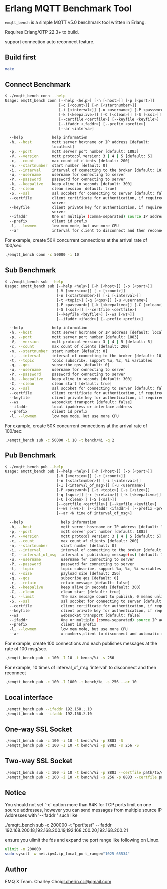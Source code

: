 # Erlang MQTT Benchmark Tool

`emqtt_bench` is a simple MQTT v5.0 benchmark tool written in Erlang.

Requires Erlang/OTP 22.3+ to build.

support connection auto reconnect feature.

## Build first

```sh
make
```

## Connect Benchmark

```sh
$ ./emqtt_bench conn --help
Usage: emqtt_bench conn [--help <help>] [-h [<host>]] [-p [<port>]]
                        [-c [<count>]] [-n [<startnumber>]]
                        [-i [<interval>]] [-u <username>] [-P <password>]
                        [-k [<keepalive>]] [-C [<clean>]] [-S [<ssl>]]
                        [--certfile <certfile>] [--keyfile <keyfile>]
                        [--ifaddr <ifaddr>] [--prefix <prefix>]
                        [--ar <interva>]

  --help             help information
  -h, --host         mqtt server hostname or IP address [default:
                     localhost]
  -p, --port         mqtt server port number [default: 1883]
  -V, --version      mqtt protocol version: 3 | 4 | 5 [default: 5]
  -c, --count        max count of clients [default: 200]
  -n, --startnumber  start number [default: 0]
  -i, --interval     interval of connecting to the broker [default: 10]
  -u, --username     username for connecting to server
  -P, --password     password for connecting to server
  -k, --keepalive    keep alive in seconds [default: 300]
  -C, --clean        clean session [default: true]
  -S, --ssl          ssl socoket for connecting to server [default: false]
  --certfile         client certificate for authentication, if required by
                     server
  --keyfile          client private key for authentication, if required by
                     server
  --ifaddr           One or multiple (comma-separated) source IP addresses
  --prefix           client id prefix
  -l, --lowmem       low mem mode, but use more CPU 
  --ar               interval for client to disconnect and then reconnect
```

For example, create 50K concurrent connections at the arrival rate of 100/sec:

```sh
./emqtt_bench conn -c 50000 -i 10
```

## Sub Benchmark

```sh
$ ./emqtt_bench sub --help
Usage: emqtt_bench sub [--help <help>] [-h [<host>]] [-p [<port>]]
                       [-V [<version>]] [-c [<count>]]
                       [-n [<startnumber>]] [-i [<interval>]]
                       [-t <topic>] [-q [<qos>]] [-u <username>]
                       [-P <password>] [-k [<keepalive>]] [-C [<clean>]]
                       [-S [<ssl>]] [--certfile <certfile>]
                       [--keyfile <keyfile>] [--ws [<ws>]]
                       [--ifaddr <ifaddr>] [--prefix <prefix>]

  --help             help information
  -h, --host         mqtt server hostname or IP address [default: localhost]
  -p, --port         mqtt server port number [default: 1883]
  -V, --version      mqtt protocol version: 3 | 4 | 5 [default: 5]
  -c, --count        max count of clients [default: 200]
  -n, --startnumber  start number [default: 0]
  -i, --interval     interval of connecting to the broker [default: 10]
  -t, --topic        topic subscribe, support %u, %c, %i variables
  -q, --qos          subscribe qos [default: 0]
  -u, --username     username for connecting to server
  -P, --password     password for connecting to server
  -k, --keepalive    keep alive in seconds [default: 300]
  -C, --clean        clean start [default: true]
  -S, --ssl          ssl socoket for connecting to server [default: false]
  --certfile         client certificate for authentication, if required by server
  --keyfile          client private key for authentication, if required by server
  --ws               websocket transport [default: false]
  --ifaddr           local ipaddress or interface address
  --prefix           client id prefix
  -l, --lowmem       low mem mode, but use more CPU
```

For example, create 50K concurrent connections at the arrival rate of 100/sec: 

```sh
./emqtt_bench sub -c 50000 -i 10 -t bench/%i -q 2
```

## Pub Benchmark

```sh
$ ./emqtt_bench pub --help
Usage: emqtt_bench pub [--help <help>] [-h [<host>]] [-p [<port>]]
                       [-V [<version>]] [-c [<count>]]
                       [-n [<startnumber>]] [-i [<interval>]]
                       [-I [<interval_of_msg>]] [-u <username>]
                       [-P <password>] [-t <topic>] [-s [<size>]]
                       [-q [<qos>]] [-r [<retain>]] [-k [<keepalive>]]
                       [-C [<clean>]] [-S [<ssl>]]
                       [--certfile <certfile>] [--keyfile <keyfile>]
                       [--ws [<ws>]] [--ifaddr <ifaddr>] [--prefix <prefix>]
                       [--ar <N time of interval_of_msg>]

  --help                 help information
  -h, --host             mqtt server hostname or IP address [default: localhost]
  -p, --port             mqtt server port number [default: 1883]
  -V, --version          mqtt protocol version: 3 | 4 | 5 [default: 5]
  -c, --count            max count of clients [default: 200]
  -n, --startnumber      start number [default: 0]
  -i, --interval         interval of connecting to the broker [default: 10]
  -I, --interval_of_msg  interval of publishing message(ms) [default: 1000]
  -u, --username         username for connecting to server
  -P, --password         password for connecting to server
  -t, --topic            topic subscribe, support %u, %c, %i variables
  -s, --size             payload size [default: 256]
  -q, --qos              subscribe qos [default: 0]
  -r, --retain           retain message [default: false]
  -k, --keepalive        keep alive in seconds [default: 300]
  -C, --clean            clean start [default: true]
  -L, --limit            The max message count to publish, 0 means unlimited [default: 0]
  -S, --ssl              ssl socoket for connecting to server [default: false]
  --certfile             client certificate for authentication, if required by server
  --keyfile              client private key for authentication, if required by server
  --ws                   websocket transport [default: false]
  --ifaddr               One or multiple (comma-separated) source IP addresses
  --prefix               client id prefix
  -l, --lowmem           low mem mode, but use more CPU 
  --ar                   x numbers,client to disconnect and automatic re-connect interval, base on x times of interval_of_msg, 0 - disable.
```

For example, create 100 connections and each publishes messages at the rate of 100 msg/sec.

```sh
./emqtt_bench pub -c 100 -I 10 -t bench/%i -s 256
```

For example, 10 times of interval_of_msg 'interval' to disconnect and then reconnect

```sh
./emqtt_bench pub -c 100 -I 1000 -t bench/%i -s 256 --ar 10
```

## Local interface

```sh
./emqtt_bench pub --ifaddr 192.168.1.10
./emqtt_bench sub --ifaddr 192.168.2.10
```

## One-way SSL Socket

```sh
./emqtt_bench sub -c 100 -i 10 -t bench/%i -p 8883 -S
./emqtt_bench pub -c 100 -I 10 -t bench/%i -p 8883 -s 256 -S
```

## Two-way SSL Socket
```sh
./emqtt_bench sub -c 100 -i 10 -t bench/%i -p 8883 --certfile path/to/client-cert.pem --keyfile path/to/client-key.pem
./emqtt_bench pub -c 100 -i 10 -t bench/%i -s 256 -p 8883 --certfile path/to/client-cert.pem --keyfile path/to/client-key.pem
```

## Notice

You should not set '-c' option more than 64K for TCP ports limit on one source addresses, 
however you can send messages from multiple source IP Addresses with '--ifaddr ' such like

./emqtt_bench sub -c 200000 -t "perf/test" --ifaddr 192.168.200.18,192.168.200.19,192.168.200.20,192.168.200.21

ensure you ulimit the fds and expand the port range like following on Linux.

``` sh
ulimit -n 200000
sudo sysctl -w net.ipv4.ip_local_port_range="1025 65534"
```

## Author

EMQ X Team.
Charley Choi<gl.cherin.cai@gmail.com>


